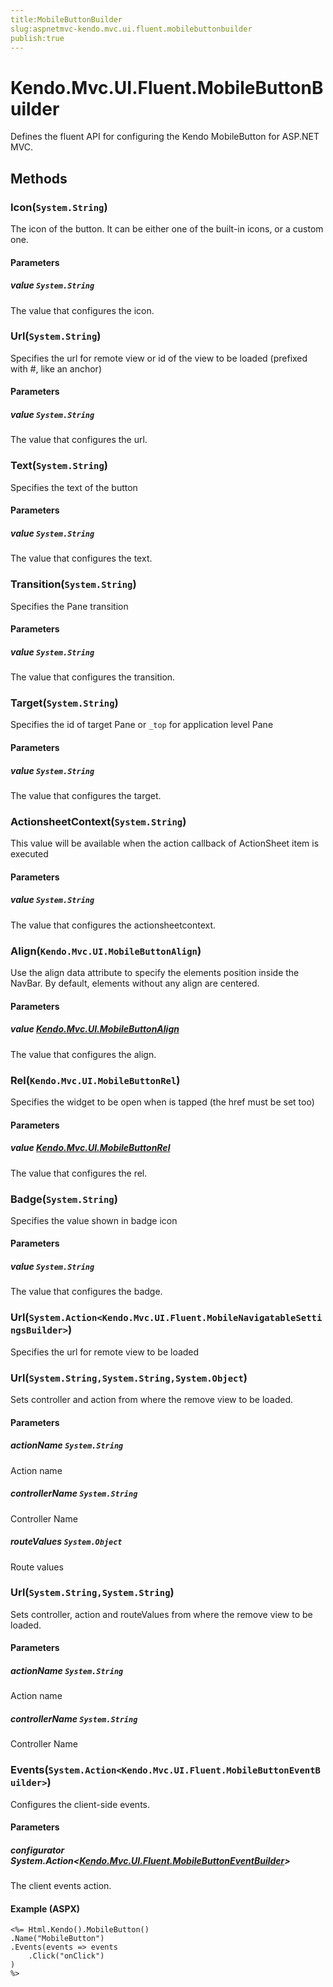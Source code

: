 ```yaml
---
title:MobileButtonBuilder
slug:aspnetmvc-kendo.mvc.ui.fluent.mobilebuttonbuilder
publish:true
---
```


# Kendo.Mvc.UI.Fluent.MobileButtonBuilder
Defines the fluent API for configuring the Kendo MobileButton for ASP.NET MVC.



## Methods

### Icon(`System.String`)
The icon of the button. It can be either one of the built-in icons, or a custom one.


#### Parameters

##### value `System.String`
The value that configures the icon.





### Url(`System.String`)
Specifies the url for remote view or id of the view to be loaded (prefixed with #, like an anchor)


#### Parameters

##### value `System.String`
The value that configures the url.





### Text(`System.String`)
Specifies the text of the button


#### Parameters

##### value `System.String`
The value that configures the text.





### Transition(`System.String`)
Specifies the Pane transition


#### Parameters

##### value `System.String`
The value that configures the transition.





### Target(`System.String`)
Specifies the id of target Pane or `_top` for application level Pane


#### Parameters

##### value `System.String`
The value that configures the target.





### ActionsheetContext(`System.String`)
This value will be available when the action callback of ActionSheet item is executed


#### Parameters

##### value `System.String`
The value that configures the actionsheetcontext.





### Align(`Kendo.Mvc.UI.MobileButtonAlign`)
Use the align data attribute to specify the elements position inside the NavBar. By default, elements without any align are centered.


#### Parameters

##### value [Kendo.Mvc.UI.MobileButtonAlign](/api/wrappers/aspnet-mvc/Kendo.Mvc.UI/MobileButtonAlign)
The value that configures the align.





### Rel(`Kendo.Mvc.UI.MobileButtonRel`)
Specifies the widget to be open when is tapped (the href must be set too)


#### Parameters

##### value [Kendo.Mvc.UI.MobileButtonRel](/api/wrappers/aspnet-mvc/Kendo.Mvc.UI/MobileButtonRel)
The value that configures the rel.





### Badge(`System.String`)
Specifies the value shown in badge icon


#### Parameters

##### value `System.String`
The value that configures the badge.





### Url(`System.Action<Kendo.Mvc.UI.Fluent.MobileNavigatableSettingsBuilder>`)
Specifies the url for remote view to be loaded





### Url(`System.String,System.String,System.Object`)
Sets controller and action from where the remove view to be loaded.


#### Parameters

##### actionName `System.String`
Action name

##### controllerName `System.String`
Controller Name

##### routeValues `System.Object`
Route values





### Url(`System.String,System.String`)
Sets controller, action and routeValues from where the remove view to be loaded.


#### Parameters

##### actionName `System.String`
Action name

##### controllerName `System.String`
Controller Name





### Events(`System.Action<Kendo.Mvc.UI.Fluent.MobileButtonEventBuilder>`)
Configures the client-side events.


#### Parameters

##### configurator System.Action<[Kendo.Mvc.UI.Fluent.MobileButtonEventBuilder](/api/wrappers/aspnet-mvc/Kendo.Mvc.UI.Fluent/MobileButtonEventBuilder)>
The client events action.




#### Example (ASPX)
    <%= Html.Kendo().MobileButton()
    .Name("MobileButton")
    .Events(events => events
        .Click("onClick")
    )
    %>



